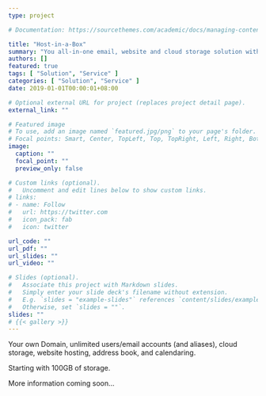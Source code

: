 ```yaml
---
type: project

# Documentation: https://sourcethemes.com/academic/docs/managing-content/

title: "Host-in-a-Box"
summary: "You all-in-one email, website and cloud storage solution with straight forward monthly plans."
authors: []
featured: true
tags: [ "Solution", "Service" ]
categories: [ "Solution", "Service" ]
date: 2019-01-01T00:00:01+08:00

# Optional external URL for project (replaces project detail page).
external_link: ""

# Featured image
# To use, add an image named `featured.jpg/png` to your page's folder.
# Focal points: Smart, Center, TopLeft, Top, TopRight, Left, Right, BottomLeft, Bottom, BottomRight.
image:
  caption: ""
  focal_point: ""
  preview_only: false

# Custom links (optional).
#   Uncomment and edit lines below to show custom links.
# links:
# - name: Follow
#   url: https://twitter.com
#   icon_pack: fab
#   icon: twitter

url_code: ""
url_pdf: ""
url_slides: ""
url_video: ""

# Slides (optional).
#   Associate this project with Markdown slides.
#   Simply enter your slide deck's filename without extension.
#   E.g. `slides = "example-slides"` references `content/slides/example-slides.md`.
#   Otherwise, set `slides = ""`.
slides: ""
# {{< gallery >}}
---
```

Your own Domain, unlimited users/email accounts (and aliases), cloud storage, website hosting, address book, and calendaring.

Starting with 100GB of storage. 

More information coming soon...

